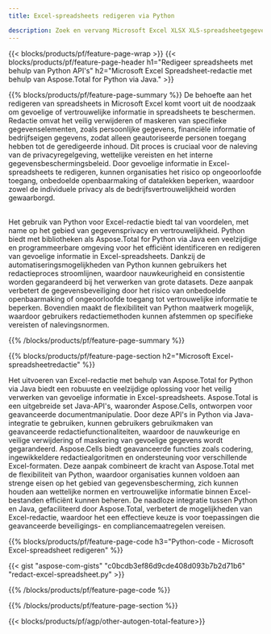 ```yaml
---
title: Excel-spreadsheets redigeren via Python 

description: Zoek en vervang Microsoft Excel XLSX XLS-spreadsheetgegevens via uw Python-applicatie.
---
```


{{< blocks/products/pf/feature-page-wrap >}}
{{< blocks/products/pf/feature-page-header h1="Redigeer spreadsheets met behulp van Python API's" h2="Microsoft Excel Spreadsheet-redactie met behulp van Aspose.Total for Python via Java." >}}

{{% blocks/products/pf/feature-page-summary %}}
De behoefte aan het redigeren van spreadsheets in Microsoft Excel komt voort uit de noodzaak om gevoelige of vertrouwelijke informatie in spreadsheets te beschermen. Redactie omvat het veilig verwijderen of maskeren van specifieke gegevenselementen, zoals persoonlijke gegevens, financiële informatie of bedrijfseigen gegevens, zodat alleen geautoriseerde personen toegang hebben tot de geredigeerde inhoud. Dit proces is cruciaal voor de naleving van de privacyregelgeving, wettelijke vereisten en het interne gegevensbeschermingsbeleid. Door gevoelige informatie in Excel-spreadsheets te redigeren, kunnen organisaties het risico op ongeoorloofde toegang, onbedoelde openbaarmaking of datalekken beperken, waardoor zowel de individuele privacy als de bedrijfsvertrouwelijkheid worden gewaarborgd. <br /><br />

Het gebruik van Python voor Excel-redactie biedt tal van voordelen, met name op het gebied van gegevensprivacy en vertrouwelijkheid. Python biedt met bibliotheken als Aspose.Total for Python via Java een veelzijdige en programmeerbare omgeving voor het efficiënt identificeren en redigeren van gevoelige informatie in Excel-spreadsheets. Dankzij de automatiseringsmogelijkheden van Python kunnen gebruikers het redactieproces stroomlijnen, waardoor nauwkeurigheid en consistentie worden gegarandeerd bij het verwerken van grote datasets. Deze aanpak verbetert de gegevensbeveiliging door het risico van onbedoelde openbaarmaking of ongeoorloofde toegang tot vertrouwelijke informatie te beperken. Bovendien maakt de flexibiliteit van Python maatwerk mogelijk, waardoor gebruikers redactiemethoden kunnen afstemmen op specifieke vereisten of nalevingsnormen.

{{% /blocks/products/pf/feature-page-summary  %}}

{{% blocks/products/pf/feature-page-section  h2="Microsoft Excel-spreadsheetredactie" %}}

Het uitvoeren van Excel-redactie met behulp van Aspose.Total for Python via Java biedt een robuuste en veelzijdige oplossing voor het veilig verwerken van gevoelige informatie in Excel-spreadsheets. Aspose.Total is een uitgebreide set Java-API's, waaronder Aspose.Cells, ontworpen voor geavanceerde documentmanipulatie. Door deze API's in Python via Java-integratie te gebruiken, kunnen gebruikers gebruikmaken van geavanceerde redactiefunctionaliteiten, waardoor de nauwkeurige en veilige verwijdering of maskering van gevoelige gegevens wordt gegarandeerd. Aspose.Cells biedt geavanceerde functies zoals codering, ingewikkeldere redactiealgoritmen en ondersteuning voor verschillende Excel-formaten. Deze aanpak combineert de kracht van Aspose.Total met de flexibiliteit van Python, waardoor organisaties kunnen voldoen aan strenge eisen op het gebied van gegevensbescherming, zich kunnen houden aan wettelijke normen en vertrouwelijke informatie binnen Excel-bestanden efficiënt kunnen beheren. De naadloze integratie tussen Python en Java, gefaciliteerd door Aspose.Total, verbetert de mogelijkheden van Excel-redactie, waardoor het een effectieve keuze is voor toepassingen die geavanceerde beveiligings- en compliancemaatregelen vereisen.

{{% blocks/products/pf/feature-page-code h3="Python-code - Microsoft Excel-spreadsheet redigeren" %}}

{{< gist "aspose-com-gists" "c0bcdb3ef86d9cde408d093b7b2d71b6" "redact-excel-spreadsheet.py" >}}

{{% /blocks/products/pf/feature-page-code  %}}

{{% /blocks/products/pf/feature-page-section %}}

{{< blocks/products/pf/agp/other-autogen-total-feature>}}